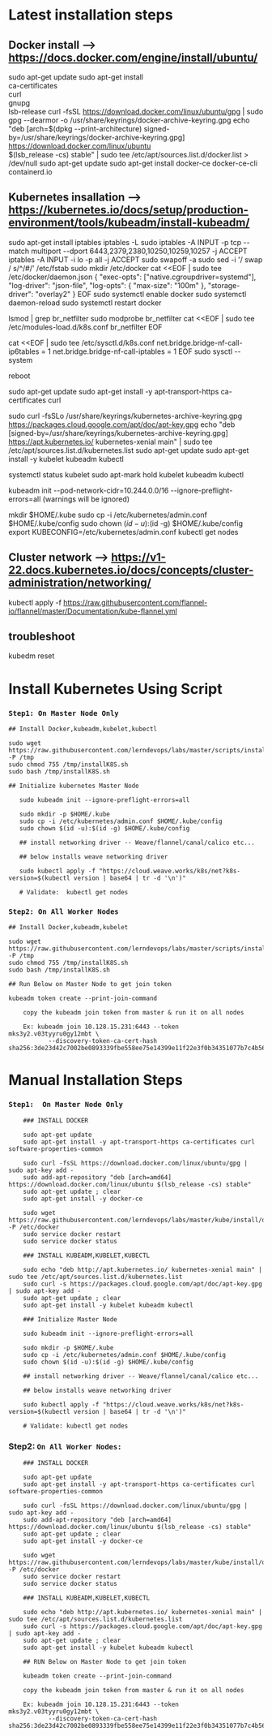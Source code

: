 # Latest installation steps
## Docker install --> https://docs.docker.com/engine/install/ubuntu/
 sudo apt-get update
 sudo apt-get install \
    ca-certificates \
    curl \
    gnupg \
    lsb-release
curl -fsSL https://download.docker.com/linux/ubuntu/gpg | sudo gpg --dearmor -o /usr/share/keyrings/docker-archive-keyring.gpg
echo \
  "deb [arch=$(dpkg --print-architecture) signed-by=/usr/share/keyrings/docker-archive-keyring.gpg] https://download.docker.com/linux/ubuntu \
  $(lsb_release -cs) stable" | sudo tee /etc/apt/sources.list.d/docker.list > /dev/null
sudo apt-get update
sudo apt-get install docker-ce docker-ce-cli containerd.io

## Kubernetes insallation --> https://kubernetes.io/docs/setup/production-environment/tools/kubeadm/install-kubeadm/
sudo apt-get install iptables
iptables -L
sudo iptables -A INPUT -p tcp --match multiport --dport 6443,2379,2380,10250,10259,10257 -j ACCEPT
iptables -A INPUT -i lo -p all -j ACCEPT
sudo swapoff -a
sudo sed -i '/ swap / s/^/#/' /etc/fstab
sudo mkdir /etc/docker
cat <<EOF | sudo tee /etc/docker/daemon.json
{
  "exec-opts": ["native.cgroupdriver=systemd"],
  "log-driver": "json-file",
  "log-opts": {
    "max-size": "100m"
  },
  "storage-driver": "overlay2"
}
EOF
sudo systemctl enable docker
sudo systemctl daemon-reload
sudo systemctl restart docker


lsmod | grep br_netfilter
sudo modprobe br_netfilter
cat <<EOF | sudo tee /etc/modules-load.d/k8s.conf
br_netfilter
EOF

cat <<EOF | sudo tee /etc/sysctl.d/k8s.conf
net.bridge.bridge-nf-call-ip6tables = 1
net.bridge.bridge-nf-call-iptables = 1
EOF
sudo sysctl --system

reboot

sudo apt-get update
sudo apt-get install -y apt-transport-https ca-certificates curl

sudo curl -fsSLo /usr/share/keyrings/kubernetes-archive-keyring.gpg https://packages.cloud.google.com/apt/doc/apt-key.gpg
echo "deb [signed-by=/usr/share/keyrings/kubernetes-archive-keyring.gpg] https://apt.kubernetes.io/ kubernetes-xenial main" | sudo tee /etc/apt/sources.list.d/kubernetes.list
sudo apt-get update
sudo apt-get install -y kubelet kubeadm kubectl

systemctl status kubelet
sudo apt-mark hold kubelet kubeadm kubectl

kubeadm init --pod-network-cidr=10.244.0.0/16 --ignore-preflight-errors=all (warnings will be ignored)

mkdir $HOME/.kube
sudo cp -i /etc/kubernetes/admin.conf $HOME/.kube/config
sudo chown $(id -u):$(id -g) $HOME/.kube/config
export KUBECONFIG=/etc/kubernetes/admin.conf
kubectl get nodes
## Cluster network --> https://v1-22.docs.kubernetes.io/docs/concepts/cluster-administration/networking/
kubectl apply -f https://raw.githubusercontent.com/flannel-io/flannel/master/Documentation/kube-flannel.yml
## troubleshoot
kubedm reset



# Install Kubernetes Using Script

### `Step1: On Master Node Only`
```
## Install Docker,kubeadm,kubelet,kubectl

sudo wget https://raw.githubusercontent.com/lerndevops/labs/master/scripts/installK8S.sh -P /tmp
sudo chmod 755 /tmp/installK8S.sh
sudo bash /tmp/installK8S.sh

## Initialize kubernetes Master Node
 
   sudo kubeadm init --ignore-preflight-errors=all

   sudo mkdir -p $HOME/.kube
   sudo cp -i /etc/kubernetes/admin.conf $HOME/.kube/config
   sudo chown $(id -u):$(id -g) $HOME/.kube/config

   ## install networking driver -- Weave/flannel/canal/calico etc... 

   ## below installs weave networking driver 
    
   sudo kubectl apply -f "https://cloud.weave.works/k8s/net?k8s-version=$(kubectl version | base64 | tr -d '\n')" 

   # Validate:  kubectl get nodes
```
### `Step2: On All Worker Nodes`
```
## Install Docker,kubeadm,kubelet

sudo wget https://raw.githubusercontent.com/lerndevops/labs/master/scripts/installK8S.sh -P /tmp
sudo chmod 755 /tmp/installK8S.sh
sudo bash /tmp/installK8S.sh

## Run Below on Master Node to get join token 

kubeadm token create --print-join-command 

    copy the kubeadm join token from master & run it on all nodes

    Ex: kubeadm join 10.128.15.231:6443 --token mks3y2.v03tyyru0gy12mbt \
           --discovery-token-ca-cert-hash sha256:3de23d42c7002be0893339fbe558ee75e14399e11f22e3f0b34351077b7c4b56
```

# Manual Installation Steps
### `Step1:  On Master Node Only`
```
    ### INSTALL DOCKER 
    
    sudo apt-get update
    sudo apt-get install -y apt-transport-https ca-certificates curl software-properties-common

    sudo curl -fsSL https://download.docker.com/linux/ubuntu/gpg | sudo apt-key add -
    sudo add-apt-repository "deb [arch=amd64] https://download.docker.com/linux/ubuntu $(lsb_release -cs) stable"
    sudo apt-get update ; clear
    sudo apt-get install -y docker-ce
    
    sudo wget https://raw.githubusercontent.com/lerndevops/labs/master/kube/install/daemon.json -P /etc/docker
    sudo service docker restart
    sudo service docker status
   
    ### INSTALL KUBEADM,KUBELET,KUBECTL
    
    sudo echo "deb http://apt.kubernetes.io/ kubernetes-xenial main" | sudo tee /etc/apt/sources.list.d/kubernetes.list
    sudo curl -s https://packages.cloud.google.com/apt/doc/apt-key.gpg | sudo apt-key add -
    sudo apt-get update ; clear
    sudo apt-get install -y kubelet kubeadm kubectl

    ### Initialize Master Node 
    
    sudo kubeadm init --ignore-preflight-errors=all
	
    sudo mkdir -p $HOME/.kube
    sudo cp -i /etc/kubernetes/admin.conf $HOME/.kube/config
    sudo chown $(id -u):$(id -g) $HOME/.kube/config

    ## install networking driver -- Weave/flannel/canal/calico etc... 

    ## below installs weave networking driver 
    
    sudo kubectl apply -f "https://cloud.weave.works/k8s/net?k8s-version=$(kubectl version | base64 | tr -d '\n')" 
	
    # Validate: kubectl get nodes
```
### Step2: `On All Worker Nodes:`
```
    ### INSTALL DOCKER 
    
    sudo apt-get update
    sudo apt-get install -y apt-transport-https ca-certificates curl software-properties-common

    sudo curl -fsSL https://download.docker.com/linux/ubuntu/gpg | sudo apt-key add -
    sudo add-apt-repository "deb [arch=amd64] https://download.docker.com/linux/ubuntu $(lsb_release -cs) stable"
    sudo apt-get update ; clear
    sudo apt-get install -y docker-ce
    
    sudo wget https://raw.githubusercontent.com/lerndevops/labs/master/kube/install/daemon.json -P /etc/docker
    sudo service docker restart
    sudo service docker status
   
    ### INSTALL KUBEADM,KUBELET,KUBECTL
    
    sudo echo "deb http://apt.kubernetes.io/ kubernetes-xenial main" | sudo tee /etc/apt/sources.list.d/kubernetes.list
    sudo curl -s https://packages.cloud.google.com/apt/doc/apt-key.gpg | sudo apt-key add -
    sudo apt-get update ; clear
    sudo apt-get install -y kubelet kubeadm kubectl

    ## RUN Below on Master Node to get join token 
    
    kubeadm token create --print-join-command
       
    copy the kubeadm join token from master & run it on all nodes
          
    Ex: kubeadm join 10.128.15.231:6443 --token mks3y2.v03tyyru0gy12mbt \
           --discovery-token-ca-cert-hash sha256:3de23d42c7002be0893339fbe558ee75e14399e11f22e3f0b34351077b7c4b56
```
